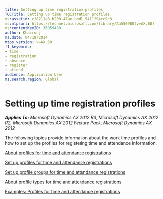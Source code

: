 ```yaml
---
title: Setting up time registration profiles
TOCTitle: Setting up time registration profiles
ms:assetid: cf8211a8-b200-47ae-bbd1-9411f94cc9c8
ms:mtpsurl: https://technet.microsoft.com/library/Aa550980(v=AX.60)
ms:contentKeyID: 36059480
author: Khairunj
ms.date: 04/18/2014
mtps_version: v=AX.60
f1_keywords:
- time
- registration
- absence
- register
- attend
audience: Application User
ms.search.region: Global
---
```


# Setting up time registration profiles 


_**Applies To:** Microsoft Dynamics AX 2012 R3, Microsoft Dynamics AX 2012 R2, Microsoft Dynamics AX 2012 Feature Pack, Microsoft Dynamics AX 2012_

The following topics provide information about the work time profiles and how to set up the profiles for registering time and attendance information.

[About profiles for time and attendance registrations](about-profiles-for-time-and-attendance-registrations.md)

[Set up profiles for time and attendance registrations](set-up-profiles-for-time-and-attendance-registrations.md)

[Set up profile groups for time and attendance registrations](set-up-profile-groups-for-time-and-attendance-registrations.md)

[About profile types for time and attendance registrations](about-profile-types-for-time-and-attendance-registrations.md)

[Examples: Profiles for time and attendance registrations](examples-profiles-for-time-and-attendance-registrations.md)

  


